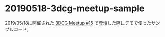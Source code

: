 # 20190518-3dcg-meetup-sample
2019/05/18に開催された [3DCG Meetup #15](https://3dmu.connpass.com/event/128459/) で登壇した際にデモで使ったサンプルコード。

